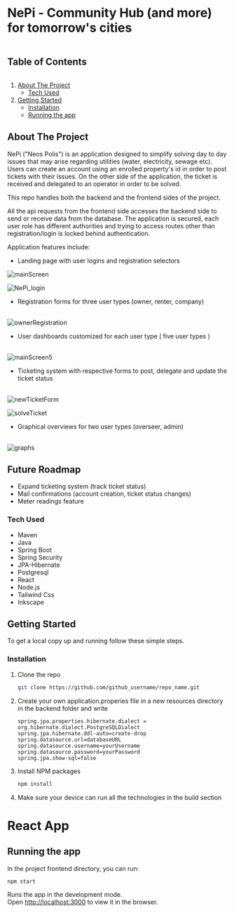 <!-- TABLE OF CONTENTS -->

# NePi - Community Hub (and more) for tomorrow's cities

<summary><h2 style="display: inline-block">Table of Contents</h2></summary>
<ol>
<li>
    <a href="#about-the-project">About The Project</a>
    <ul>
    <li><a href="#tech-used">Tech Used</a></li>
    </ul>
</li>
<li>
    <a href="#getting-started">Getting Started</a>
    <ul>
    <li><a href="#installation">Installation</a></li>
    <li><a href="#running-the-app">Running the app</a></li>
    </ul>
</li>

</ol>

<!-- ABOUT THE PROJECT -->

## About The Project

NePi ("Neos Polis") is an application designed to simplify solving day to day issues that may arise regarding utilities (water, electricity, sewage etc). Users can create an account using an enrolled property's id in order to post tickets with their issues. On the other side of the application, the ticket is received and delegated to an operator in order to be solved. 

This repo handles both the backend and the frontend sides of the project.

All the api requests from the frontend side accesses the backend side to send or receive data from the database. 
The application is secured, each user role has different authorities and trying to access routes other than registration/login is locked behind authentication.

Application features include:

- Landing page with user logins and registration selectors

![mainScreen](https://user-images.githubusercontent.com/79319253/172130016-dda1beb6-d994-46d7-b0b9-0e313614fd1e.png)

![NePi_login](https://user-images.githubusercontent.com/79319253/172130076-523b5988-7542-4b73-bdcc-741a7963af54.gif)


- Registration forms for three user types (owner, renter, company)<br/><br/>

![ownerRegistration](https://user-images.githubusercontent.com/79319253/172130054-18f778c7-6d50-4bd9-ae5f-e311736f4622.png)


- User dashboards customized for each user type ( five user types )<br/><br/>

![mainScreen5](https://user-images.githubusercontent.com/79319253/172130149-f5dc8599-3890-4a43-85ad-14523b33cbd2.png)


- Ticketing system with respective forms to post, delegate and update the ticket status<br/><br/>

![newTicketForm](https://user-images.githubusercontent.com/79319253/172130183-9ef75ce3-807e-44fb-9e84-635ce7aae9b8.png)

![solveTicket](https://user-images.githubusercontent.com/79319253/172130201-60d616e5-a51c-4884-a5dc-394fa491230d.png)


- Graphical overviews for two user types (overseer, admin)<br/><br/>

![graphs](https://user-images.githubusercontent.com/79319253/172209886-ae414342-5445-4beb-a8d3-92af467039a3.png)



## Future Roadmap

- Expand ticketing system (track ticket status)
- Mail confirmations (account creation, ticket status changes)
- Meter readings feature 



### Tech Used

- Maven
- Java
- Spring Boot
- Spring Security
- JPA-Hibernate
- Postgresql
- React
- Node.js
- Tailwind Css
- Inkscape

<!-- GETTING STARTED -->

## Getting Started

To get a local copy up and running follow these simple steps.

### Installation

1. Clone the repo
   ```sh
   git clone https://github.com/github_username/repo_name.git
   ```
2. Create your own application.properies file in a new resources directory in the backend folder and write
   ```
   spring.jpa.properties.hibernate.dialect = org.hibernate.dialect.PostgreSQLDialect
   spring.jpa.hibernate.ddl-auto=create-drop
   spring.datasource.url=databaseURL
   spring.datasource.username=yourUsername
   spring.datasource.password=yourPassword
   spring.jpa.show-sql=false
   ```
   
3. Install NPM packages
    ```sh
    npm install
    ```
4. Make sure your device can run all the technologies in the build section

<!-- ACKNOWLEDGEMENTS -->

# React App

## Running the app

In the project frontend directory, you can run:

    npm start

Runs the app in the development mode.\
Open [http://localhost:3000](http://localhost:3000) to view it in the browser.

